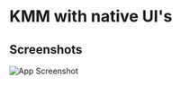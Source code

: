 # KMM with native UI's

## Screenshots

![App Screenshot](https://firebasestorage.googleapis.com/v0/b/palm-1ff69.appspot.com/o/Group%2012.png?alt=media&token=9c6cbe3d-6a9c-4f1f-ac29-c12b267eb845)
